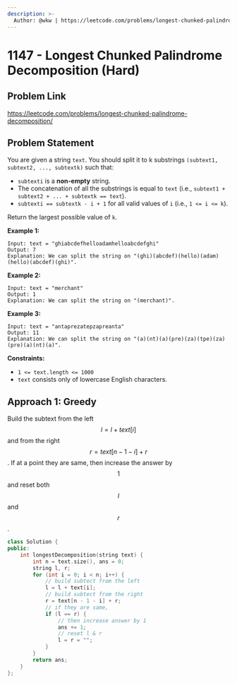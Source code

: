```yaml
---
description: >-
  Author: @wkw | https://leetcode.com/problems/longest-chunked-palindrome-decomposition/
---
```


# 1147 - Longest Chunked Palindrome Decomposition (Hard)

## Problem Link

https://leetcode.com/problems/longest-chunked-palindrome-decomposition/

## Problem Statement

You are given a string `text`. You should split it to k substrings `(subtext1, subtext2, ..., subtextk)` such that:

- `subtexti` is a **non-empty** string.
- The concatenation of all the substrings is equal to `text` (i.e., `subtext1 + subtext2 + ... + subtextk == text`).
- `subtexti == subtextk - i + 1` for all valid values of `i` (i.e., `1 <= i <= k`).

Return the largest possible value of `k`.

**Example 1:**

```
Input: text = "ghiabcdefhelloadamhelloabcdefghi"
Output: 7
Explanation: We can split the string on "(ghi)(abcdef)(hello)(adam)(hello)(abcdef)(ghi)".
```

**Example 2:**

```
Input: text = "merchant"
Output: 1
Explanation: We can split the string on "(merchant)".
```

**Example 3:**

```
Input: text = "antaprezatepzapreanta"
Output: 11
Explanation: We can split the string on "(a)(nt)(a)(pre)(za)(tpe)(za)(pre)(a)(nt)(a)".
```

**Constraints:**

- `1 <= text.length <= 1000`
- `text` consists only of lowercase English characters.

## Approach 1: Greedy

Build the subtext from the left $$l = l + text[i]$$ and from the right $$r = text[n - 1 - i] + r$$. If at a point they are same, then increase the answer by $$1$$ and reset both $$l$$ and $$r$$.

<SolutionAuthor name="@wkw"/>

```cpp
class Solution {
public:
    int longestDecomposition(string text) {
        int n = text.size(), ans = 0;
        string l, r;
        for (int i = 0; i < n; i++) {
            // build subtect from the left
            l = l + text[i];
            // build subtect from the right
            r = text[n - 1 - i] + r;
            // if they are same,
            if (l == r) {
                // then increase answer by 1
                ans += 1;
                // reset l & r
                l = r = "";
            }
        }
        return ans;
    }
};
```
